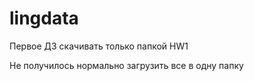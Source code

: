 # lingdata

Первое ДЗ скачивать только папкой HW1

Не получилось нормально загрузить все в одну папку

